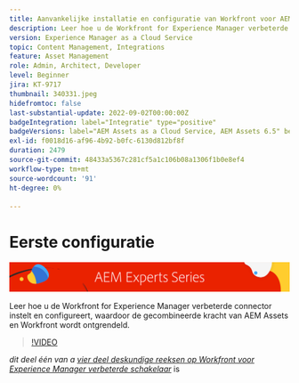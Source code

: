 ```yaml
---
title: Aanvankelijke installatie en configuratie van Workfront voor AEM verbeterde connector
description: Leer hoe u de Workfront for Experience Manager verbeterde connector instelt en configureert, waardoor de gecombineerde kracht van AEM Assets en Workfront wordt ontgrendeld.
version: Experience Manager as a Cloud Service
topic: Content Management, Integrations
feature: Asset Management
role: Admin, Architect, Developer
level: Beginner
jira: KT-9717
thumbnail: 340331.jpeg
hidefromtoc: false
last-substantial-update: 2022-09-02T00:00:00Z
badgeIntegration: label="Integratie" type="positive"
badgeVersions: label="AEM Assets as a Cloud Service, AEM Assets 6.5" before-title="false"
exl-id: f0018d16-af96-4b92-b0fc-6130d812bf8f
duration: 2479
source-git-commit: 48433a5367c281cf5a1c106b08a1306f1b0e8ef4
workflow-type: tm+mt
source-wordcount: '91'
ht-degree: 0%

---
```


# Eerste configuratie

![ de DeskundigenReeks van AEM ](./assets/banner.png)

Leer hoe u de Workfront for Experience Manager verbeterde connector instelt en configureert, waardoor de gecombineerde kracht van AEM Assets en Workfront wordt ontgrendeld.

>[!VIDEO](https://video.tv.adobe.com/v/340331?quality=12&learn=on)

_dit deel één van a [ vier deel deskundige reeksen op Workfront voor Experience Manager verbeterde schakelaar](./overview.md)_ is
